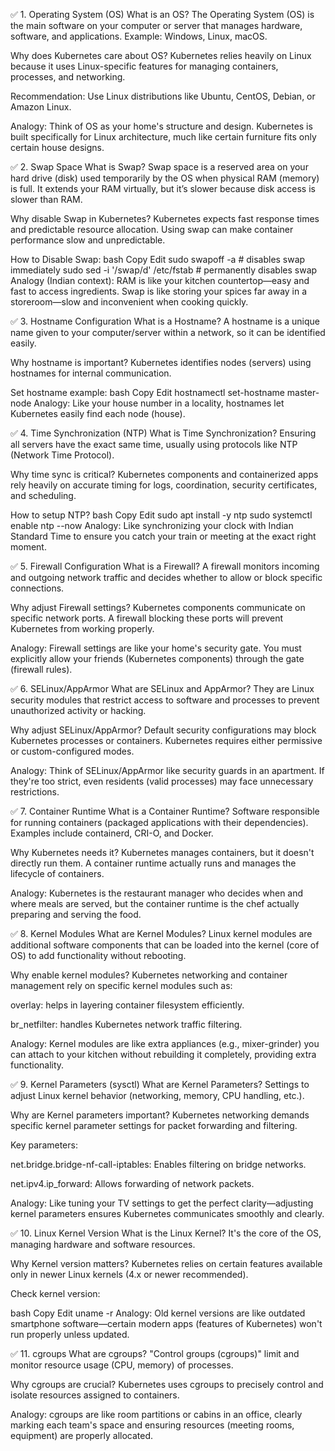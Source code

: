 ✅ 1. Operating System (OS)
What is an OS?
The Operating System (OS) is the main software on your computer or server that manages hardware, software, and applications.
Example: Windows, Linux, macOS.

Why does Kubernetes care about OS?
Kubernetes relies heavily on Linux because it uses Linux-specific features for managing containers, processes, and networking.

Recommendation:
Use Linux distributions like Ubuntu, CentOS, Debian, or Amazon Linux.

Analogy:
Think of OS as your home's structure and design. Kubernetes is built specifically for Linux architecture, much like certain furniture fits only certain house designs.

✅ 2. Swap Space
What is Swap?
Swap space is a reserved area on your hard drive (disk) used temporarily by the OS when physical RAM (memory) is full. It extends your RAM virtually, but it’s slower because disk access is slower than RAM.

Why disable Swap in Kubernetes?
Kubernetes expects fast response times and predictable resource allocation. Using swap can make container performance slow and unpredictable.

How to Disable Swap:
bash
Copy
Edit
sudo swapoff -a  # disables swap immediately
sudo sed -i '/swap/d' /etc/fstab  # permanently disables swap
Analogy (Indian context):
RAM is like your kitchen countertop—easy and fast to access ingredients. Swap is like storing your spices far away in a storeroom—slow and inconvenient when cooking quickly.

✅ 3. Hostname Configuration
What is a Hostname?
A hostname is a unique name given to your computer/server within a network, so it can be identified easily.

Why hostname is important?
Kubernetes identifies nodes (servers) using hostnames for internal communication.

Set hostname example:
bash
Copy
Edit
hostnamectl set-hostname master-node
Analogy:
Like your house number in a locality, hostnames let Kubernetes easily find each node (house).

✅ 4. Time Synchronization (NTP)
What is Time Synchronization?
Ensuring all servers have the exact same time, usually using protocols like NTP (Network Time Protocol).

Why time sync is critical?
Kubernetes components and containerized apps rely heavily on accurate timing for logs, coordination, security certificates, and scheduling.

How to setup NTP?
bash
Copy
Edit
sudo apt install -y ntp
sudo systemctl enable ntp --now
Analogy:
Like synchronizing your clock with Indian Standard Time to ensure you catch your train or meeting at the exact right moment.

✅ 5. Firewall Configuration
What is a Firewall?
A firewall monitors incoming and outgoing network traffic and decides whether to allow or block specific connections.

Why adjust Firewall settings?
Kubernetes components communicate on specific network ports. A firewall blocking these ports will prevent Kubernetes from working properly.

Analogy:
Firewall settings are like your home's security gate. You must explicitly allow your friends (Kubernetes components) through the gate (firewall rules).

✅ 6. SELinux/AppArmor
What are SELinux and AppArmor?
They are Linux security modules that restrict access to software and processes to prevent unauthorized activity or hacking.

Why adjust SELinux/AppArmor?
Default security configurations may block Kubernetes processes or containers. Kubernetes requires either permissive or custom-configured modes.

Analogy:
Think of SELinux/AppArmor like security guards in an apartment. If they're too strict, even residents (valid processes) may face unnecessary restrictions.

✅ 7. Container Runtime
What is a Container Runtime?
Software responsible for running containers (packaged applications with their dependencies). Examples include containerd, CRI-O, and Docker.

Why Kubernetes needs it?
Kubernetes manages containers, but it doesn't directly run them. A container runtime actually runs and manages the lifecycle of containers.

Analogy:
Kubernetes is the restaurant manager who decides when and where meals are served, but the container runtime is the chef actually preparing and serving the food.

✅ 8. Kernel Modules
What are Kernel Modules?
Linux kernel modules are additional software components that can be loaded into the kernel (core of OS) to add functionality without rebooting.

Why enable kernel modules?
Kubernetes networking and container management rely on specific kernel modules such as:

overlay: helps in layering container filesystem efficiently.

br_netfilter: handles Kubernetes network traffic filtering.

Analogy:
Kernel modules are like extra appliances (e.g., mixer-grinder) you can attach to your kitchen without rebuilding it completely, providing extra functionality.

✅ 9. Kernel Parameters (sysctl)
What are Kernel Parameters?
Settings to adjust Linux kernel behavior (networking, memory, CPU handling, etc.).

Why are Kernel parameters important?
Kubernetes networking demands specific kernel parameter settings for packet forwarding and filtering.

Key parameters:

net.bridge.bridge-nf-call-iptables: Enables filtering on bridge networks.

net.ipv4.ip_forward: Allows forwarding of network packets.

Analogy:
Like tuning your TV settings to get the perfect clarity—adjusting kernel parameters ensures Kubernetes communicates smoothly and clearly.

✅ 10. Linux Kernel Version
What is the Linux Kernel?
It's the core of the OS, managing hardware and software resources.

Why Kernel version matters?
Kubernetes relies on certain features available only in newer Linux kernels (4.x or newer recommended).

Check kernel version:

bash
Copy
Edit
uname -r
Analogy:
Old kernel versions are like outdated smartphone software—certain modern apps (features of Kubernetes) won't run properly unless updated.

✅ 11. cgroups
What are cgroups?
"Control groups (cgroups)" limit and monitor resource usage (CPU, memory) of processes.

Why cgroups are crucial?
Kubernetes uses cgroups to precisely control and isolate resources assigned to containers.

Analogy:
cgroups are like room partitions or cabins in an office, clearly marking each team's space and ensuring resources (meeting rooms, equipment) are properly allocated.